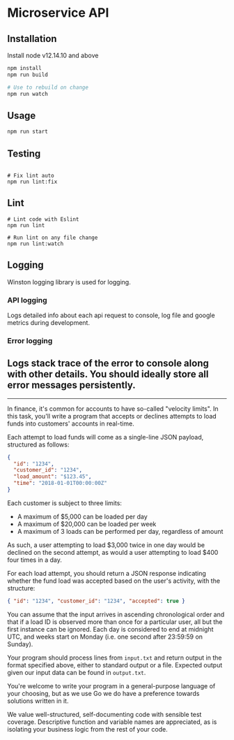 # Microservice API

## Installation

Install node v12.14.10 and above

```bash
npm install
npm run build

# Use to rebuild on change
npm run watch
```

## Usage

```bash
npm run start
```

## Testing

```

# Fix lint auto
npm run lint:fix
```

## Lint

```
# Lint code with Eslint
npm run lint

# Run lint on any file change
npm run lint:watch
```

## Logging

Winston logging library is used for logging.

### API logging

Logs detailed info about each api request to console, log file and google metrics during development.

### Error logging

## Logs stack trace of the error to console along with other details. You should ideally store all error messages persistently.

---

In finance, it's common for accounts to have so-called "velocity limits". In this task, you'll write a program that accepts or declines attempts to load funds into customers' accounts in real-time.

Each attempt to load funds will come as a single-line JSON payload, structured as follows:

```json
{
  "id": "1234",
  "customer_id": "1234",
  "load_amount": "$123.45",
  "time": "2018-01-01T00:00:00Z"
}
```

Each customer is subject to three limits:

- A maximum of \$5,000 can be loaded per day
- A maximum of \$20,000 can be loaded per week
- A maximum of 3 loads can be performed per day, regardless of amount

As such, a user attempting to load $3,000 twice in one day would be declined on the second attempt, as would a user attempting to load $400 four times in a day.

For each load attempt, you should return a JSON response indicating whether the fund load was accepted based on the user's activity, with the structure:

```json
{ "id": "1234", "customer_id": "1234", "accepted": true }
```

You can assume that the input arrives in ascending chronological order and that if a load ID is observed more than once for a particular user, all but the first instance can be ignored. Each day is considered to end at midnight UTC, and weeks start on Monday (i.e. one second after 23:59:59 on Sunday).

Your program should process lines from `input.txt` and return output in the format specified above, either to standard output or a file. Expected output given our input data can be found in `output.txt`.

You're welcome to write your program in a general-purpose language of your choosing, but as we use Go we do have a preference towards solutions written in it.

We value well-structured, self-documenting code with sensible test coverage. Descriptive function and variable names are appreciated, as is isolating your business logic from the rest of your code.
